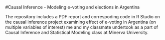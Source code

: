 #Causal Inference - Modeling e-voting and elections in Argentina 

The repository includes a PDF report and correspoding code in R Studio on the causal inference project examining effect of e-voting in Argentina (on multiple variables of interest) me and my classmate undertook as a part of Causal Inference and Statistical Modeling class at Minerva University. 

